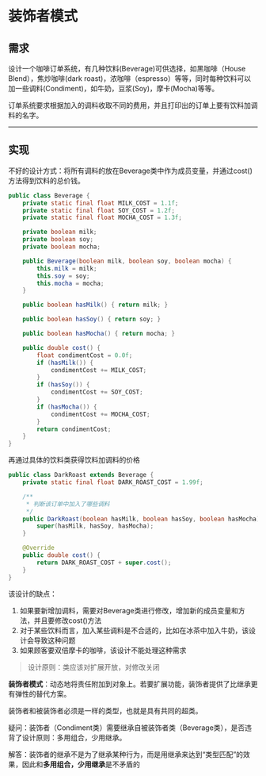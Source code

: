 # 装饰者模式



## 需求

设计一个咖啡订单系统，有几种饮料(Beverage)可供选择，如黑咖啡（House Blend），焦炒咖啡(dark roast)，浓咖啡（espresso）等等，同时每种饮料可以加一些调料(Condiment)，如牛奶，豆浆(Soy)，摩卡(Mocha)等等。

订单系统要求根据加入的调料收取不同的费用，并且打印出的订单上要有饮料加调料的名字。



---

## 实现



不好的设计方式：将所有调料的放在Beverage类中作为成员变量，并通过cost()方法得到饮料的总价钱。

```java
public class Beverage {
    private static final float MILK_COST = 1.1f;
    private static final float SOY_COST = 1.2f;
    private static final float MOCHA_COST = 1.3f;

    private boolean milk;
    private boolean soy;
    private boolean mocha;

    public Beverage(boolean milk, boolean soy, boolean mocha) {
        this.milk = milk;
        this.soy = soy;
        this.mocha = mocha;
    }

    public boolean hasMilk() { return milk; }

    public boolean hasSoy() { return soy; }

    public boolean hasMocha() { return mocha; }

    public double cost() {
        float condimentCost = 0.0f;
        if (hasMilk()) {
            condimentCost += MILK_COST;
        }
        if (hasSoy()) {
            condimentCost += SOY_COST;
        }
        if (hasMocha()) {
            condimentCost += MOCHA_COST;
        }
        return condimentCost;
    }
}
```

再通过具体的饮料类获得饮料加调料的价格

```java
public class DarkRoast extends Beverage {
    private static final float DARK_ROAST_COST = 1.99f;

    /**
     * 判断该订单中加入了哪些调料
     */
    public DarkRoast(boolean hasMilk, boolean hasSoy, boolean hasMocha) {
        super(hasMilk, hasSoy, hasMocha);
    }

    @Override
    public double cost() {
        return DARK_ROAST_COST + super.cost();
    }
}
```

该设计的缺点：

1. 如果要新增加调料，需要对Beverage类进行修改，增加新的成员变量和方法，并且要修改cost()方法
2. 对于某些饮料而言，加入某些调料是不合适的，比如在冰茶中加入牛奶，该设计会导致这种问题
3. 如果顾客要双倍摩卡的咖啡，该设计不能处理这种需求

> 设计原则：类应该对扩展开放，对修改关闭





**装饰者模式**：动态地将责任附加到对象上。若要扩展功能，装饰者提供了比继承更有弹性的替代方案。



装饰者和被装饰者必须是一样的类型，也就是具有共同的超类。

疑问：装饰者（Condiment类）需要继承自被装饰者类（Beverage类），是否违背了设计原则：多用组合，少用继承。

解答：装饰者的继承不是为了继承某种行为，而是用继承来达到“类型匹配”的效果，因此和**多用组合，少用继承**是不矛盾的


